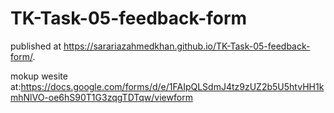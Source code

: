 # TK-Task-05-feedback-form

 published at https://sarariazahmedkhan.github.io/TK-Task-05-feedback-form/.

mokup wesite at:https://docs.google.com/forms/d/e/1FAIpQLSdmJ4tz9zUZ2b5U5htvHH1kmhNlVO-oe6hS90T1G3zqgTDTqw/viewform
